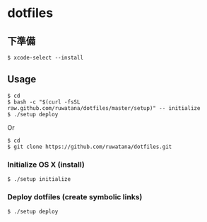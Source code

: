# dotfiles

## 下準備
```
$ xcode-select --install
```

## Usage
```
$ cd
$ bash -c "$(curl -fsSL raw.github.com/ruwatana/dotfiles/master/setup)" -- initialize
$ ./setup deploy
```

Or

```
$ cd
$ git clone https://github.com/ruwatana/dotfiles.git
```

### Initialize OS X (install)
```
$ ./setup initialize
```

### Deploy dotfiles (create symbolic links)
```
$ ./setup deploy
```

